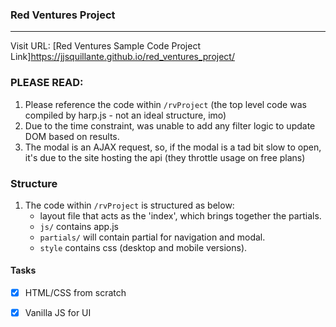 ### Red Ventures Project
___

Visit URL: [Red Ventures Sample Code Project Link]https://jjsquillante.github.io/red_ventures_project/

### PLEASE READ: 
1. Please reference the code within `/rvProject` (the top level code was compiled by harp.js - not an ideal structure, imo)
2. Due to the time constraint, was unable to add any filter logic to update DOM based on results.
3. The modal is an AJAX request, so, if the modal is a tad bit slow to open, it's due to the site hosting the api (they throttle usage on free plans)

### Structure
1. The code within `/rvProject` is structured as below:
	+ layout file that acts as the 'index', which brings together the partials.
	+ `js/` contains app.js
	+ `partials/` will contain partial for navigation and modal. 
	+ `style` contains css (desktop and mobile versions).

#### Tasks
- [x] HTML/CSS from scratch 
- [x] Vanilla JS for UI


